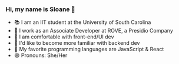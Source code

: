 ### Hi, my name is Sloane 👾

- 📚 I am an IIT student at the University of South Carolina 
- 💼 I work as an Associate Developer at ROVE, a Presidio Company
- 🦋 I am comfortable with front-end/UI dev
- 🐌 I'd like to become more familiar with backend dev
- 🌱 My favorite programming languages are JavaScript & React
- 😄 Pronouns: She/Her
